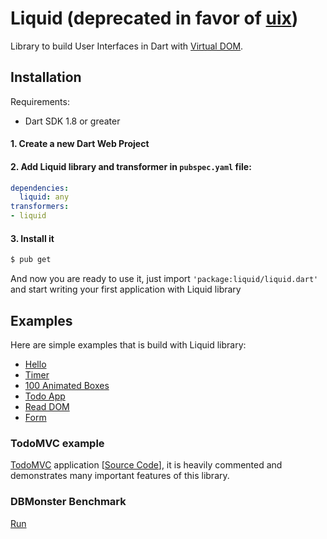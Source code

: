 # Liquid (deprecated in favor of [uix](https://github.com/localvoid/uix/))

Library to build User Interfaces in Dart with
[Virtual DOM](https://github.com/localvoid/vdom).

## Installation

Requirements:

 - Dart SDK 1.8 or greater

#### 1. Create a new Dart Web Project
#### 2. Add Liquid library and transformer in `pubspec.yaml` file:

```yaml
dependencies:
  liquid: any
transformers:
- liquid
```

#### 3. Install it

```sh
$ pub get
```

And now you are ready to use it, just import
`'package:liquid/liquid.dart'` and start writing your first
application with Liquid library

## Examples

Here are simple examples that is build with Liquid library:

- [Hello](https://github.com/localvoid/liquid/tree/master/example/hello)
- [Timer](https://github.com/localvoid/liquid/tree/master/example/basic)
- [100 Animated Boxes](https://github.com/localvoid/liquid/tree/master/example/anim-100)
- [Todo App](https://github.com/localvoid/liquid/tree/master/example/todo)
- [Read DOM](https://github.com/localvoid/liquid/tree/master/example/read-dom)
- [Form](https://github.com/localvoid/liquid/tree/master/example/form)

### TodoMVC example

[TodoMVC](http://todomvc.com/) application
[[Source Code](https://github.com/localvoid/todomvc-liquid)], it is
heavily commented and demonstrates many important features of this
library.

### DBMonster Benchmark

[Run](http://localvoid.github.io/liquid-dbmonster/)